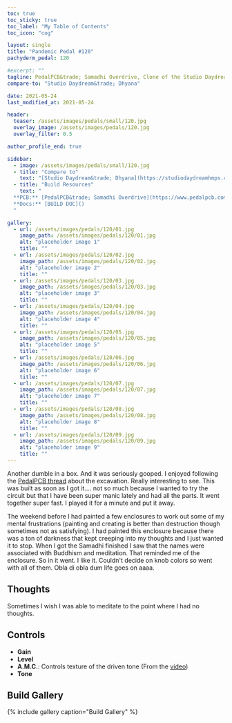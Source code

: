 ```yaml
---
toc: true
toc_sticky: true
toc_label: "My Table of Contents"
toc_icon: "cog"

layout: single
title: "Pandemic Pedal #120"
pachyderm_pedal: 120

#excerpt: ""
tagline: PedalPCB&trade; Samadhi Overdrive, Clone of the Studio Daydream&trade; Dhyana<br>"Words left unsaid will sit inside your mind screaming..." - Unknown
compare-to: "Studio Daydream&trade; Dhyana"

date: 2021-05-24
last_modified_at: 2021-05-24

header:
  teaser: /assets/images/pedals/small/120.jpg
  overlay_image: /assets/images/pedals/120.jpg
  overlay_filter: 0.5

author_profile_end: true

sidebar:
  - image: /assets/images/pedals/small/120.jpg
  - title: "Compare to"
    text: "[Studio Daydream&trade; Dhyana](https://studiodaydreamhmps.com/products/dhyana-v2-0)"
  - title: "Build Resources"
    text: "
  **PCB:** [PedalPCB&trade; Samadhi Overdrive](https://www.pedalpcb.com/product/pcb414/)<br>
  **Docs:** [BUILD DOC]()
  "

gallery:
  - url: /assets/images/pedals/120/01.jpg
    image_path: /assets/images/pedals/120/01.jpg
    alt: "placeholder image 1"
    title: ""
  - url: /assets/images/pedals/120/02.jpg
    image_path: /assets/images/pedals/120/02.jpg
    alt: "placeholder image 2"
    title: ""
  - url: /assets/images/pedals/120/03.jpg
    image_path: /assets/images/pedals/120/03.jpg
    alt: "placeholder image 3"
    title: ""
  - url: /assets/images/pedals/120/04.jpg
    image_path: /assets/images/pedals/120/04.jpg
    alt: "placeholder image 4"
    title: ""
  - url: /assets/images/pedals/120/05.jpg
    image_path: /assets/images/pedals/120/05.jpg
    alt: "placeholder image 5"
    title: ""
  - url: /assets/images/pedals/120/06.jpg
    image_path: /assets/images/pedals/120/06.jpg
    alt: "placeholder image 6"
    title: ""
  - url: /assets/images/pedals/120/07.jpg
    image_path: /assets/images/pedals/120/07.jpg
    alt: "placeholder image 7"
    title: ""
  - url: /assets/images/pedals/120/08.jpg
    image_path: /assets/images/pedals/120/08.jpg
    alt: "placeholder image 8"
    title: ""
  - url: /assets/images/pedals/120/09.jpg
    image_path: /assets/images/pedals/120/09.jpg
    alt: "placeholder image 9"
    title: ""
---
```


Another dumble in a box. And it was seriously gooped. I enjoyed following the [PedalPCB thread](https://forum.pedalpcb.com/threads/studiodaydream-dhyana.6333/) about the excavation. Really interesting to see. This was built as soon as I got it.... not so much because I wanted to try the circuit but that I have been super manic lately and had all the parts. It went together super fast. I played it for a minute and put it away. 

The weekend before I had painted a few enclosures to work out some of my mental frustrations (painting and creating is better than destruction though sometimes not as satisfying). I had painted this enclosure because there was a ton of darkness that kept creeping into my thoughts and I just wanted it to stop. When I got the Samadhi finished I saw that the names were associated with Buddhism and meditation. That reminded me of the enclosure. So in it went. I like it. Couldn't decide on knob colors so went with all of them. Obla di obla dum life goes on aaaa.

## Thoughts

Sometimes I wish I was able to meditate to the point where I had no thoughts.

## Controls

* **Gain**
* **Level**
* **A.M.C.**: Controls texture of the driven tone (From the [video](https://youtu.be/VzzNwwFHxTk))
* **Tone**

## Build Gallery ##

{% include gallery caption="Build Gallery" %}
